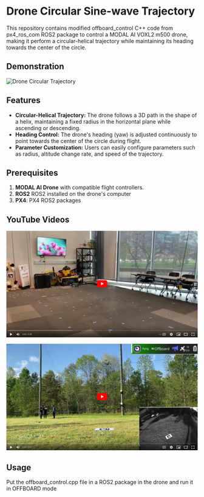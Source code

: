 # Drone Circular Sine-wave Trajectory

This repository contains modified offboard_control C++ code from px4_ros_com ROS2 package to control a MODAL AI VOXL2 m500 drone, making it perform a circular-helical trajectory while maintaining its heading towards the center of the circle. 

## Demonstration
![Drone Circular Trajectory](https://github.com/piyush-g0enka/Drone_Circular_Trajectory/blob/main/trajectory.png)

## Features

- **Circular-Helical Trajectory:** The drone follows a 3D path in the shape of a helix, maintaining a fixed radius in the horizontal plane while ascending or descending.
- **Heading Control:** The drone's heading (yaw) is adjusted continuously to point towards the center of the circle during flight.
- **Parameter Customization:** Users can easily configure parameters such as radius, altitude change rate, and speed of the trajectory.
  
## Prerequisites

1. **MODAL AI Drone** with compatible flight controllers.
2. **ROS2** ROS2 installed on the drone's computer
3. **PX4**: PX4 ROS2 packages 

## YouTube Videos
[![Drone Circular Trajectory Video](https://github.com/piyush-g0enka/Drone-Circular-Sine-Wave-Trajectory/blob/main/imgs/yt_indoor.png)](https://www.youtube.com/watch?v=_OmnPVhhs-w)

[![Drone Circular Trajectory Video](https://github.com/piyush-g0enka/Drone-Circular-Sine-Wave-Trajectory/blob/main/imgs/yt_outdoor.png)](https://www.youtube.com/watch?v=jx8FvLK_zhY)


## Usage

Put the offboard_control.cpp file in a ROS2 package in the drone and run it in OFFBOARD mode




